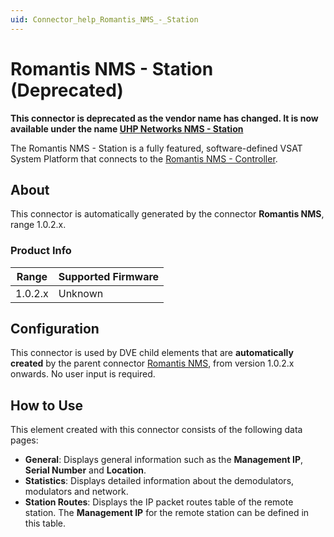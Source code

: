 ```yaml
---
uid: Connector_help_Romantis_NMS_-_Station
---
```


# Romantis NMS - Station (Deprecated)

**This connector is deprecated as the vendor name has changed. It is now available under the name [UHP Networks NMS - Station](xref:Connector_help_UHP_Networks_NMS_-_Station)**

The Romantis NMS - Station is a fully featured, software-defined VSAT System Platform that connects to the [Romantis NMS - Controller](xref:Connector_help_Romantis_NMS_-_Controller).

## About

This connector is automatically generated by the connector **Romantis NMS**, range 1.0.2.x.

### Product Info

| Range     | Supported Firmware     |
|-----------|------------------------|
| 1.0.2.x   | Unknown                |

## Configuration

This connector is used by DVE child elements that are **automatically created** by the parent connector [Romantis NMS](xref:Connector_help_Romantis_NMS), from version 1.0.2.x onwards. No user input is required.

## How to Use

This element created with this connector consists of the following data pages:

- **General**: Displays general information such as the **Management IP**, **Serial Number** and **Location**.
- **Statistics**: Displays detailed information about the demodulators, modulators and network.
- **Station Routes**: Displays the IP packet routes table of the remote station. The **Management IP** for the remote station can be defined in this table.
